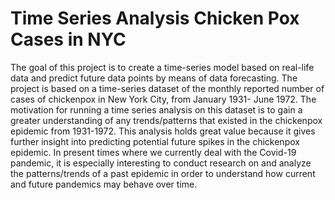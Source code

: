 # Time Series Analysis Chicken Pox Cases in NYC
The goal of this project is to create a time-series model based on real-life data and predict future data points by means of data forecasting. The project is based on a time-series dataset of the monthly reported number of cases of chickenpox in New York City, from January 1931- June 1972. The motivation for running a time series analysis on this dataset is to gain a greater understanding of any trends/patterns that existed in the chickenpox epidemic from 1931-1972. This analysis holds great value because it gives further insight into predicting potential future spikes in the chickenpox epidemic. In present times where we currently deal with the Covid-19 pandemic, it is especially interesting to conduct research on and analyze the patterns/trends of a past epidemic in order to understand how current and future pandemics may behave over time. 
